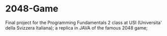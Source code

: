 # 2048-Game

Final project for the Programming Fundamentals 2 class at USI (Universita' della Svizzera Italiana); a replica in JAVA of the famous 2048 game;
